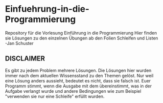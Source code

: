 # Einfuehrung-in-die-Programmierung
Repository für die Vorlesung Einführung in die Programmierung
Hier finden sie Lösungen zu den einzelnen Übungen ab den Folien Schleifen und Listen
<br>
-Jan Schuster
## DISCLAIMER
Es gibt zu jedem Problem mehrere Lösungen. Die Lösungen hier wurden immer nach dem aktuellen Wissensstand zu den Themen gelöst. Nur weil eine Lösung anders aussieht, bedeutet es nicht, dass sie falsch ist. Euer Programm stimmt, wenn die Ausgabe mit dem übereinstimmt, was in der Aufgabe verlangt wurde und andere Bedingungen wie zum Beispiel "verwenden sie nur eine Schleife" erfüllt wurden.

